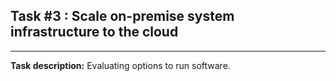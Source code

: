 ## Task #3 : Scale on-premise system infrastructure to the cloud

<hr>

**Task description:** 
Evaluating options to run software.

